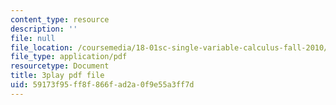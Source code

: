```yaml
---
content_type: resource
description: ''
file: null
file_location: /coursemedia/18-01sc-single-variable-calculus-fall-2010/59173f95ff8f866fad2a0f9e55a3ff7d_eHJuAByQf5A.pdf
file_type: application/pdf
resourcetype: Document
title: 3play pdf file
uid: 59173f95-ff8f-866f-ad2a-0f9e55a3ff7d
---
```


